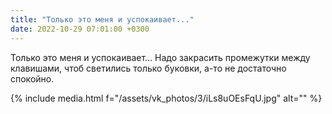 ```yaml
---
title: "Только это меня и успокаивает..."
date: 2022-10-29 07:01:00 +0300
---
```


Только это меня и успокаивает...
Надо закрасить промежутки между клавишами, чтоб светились только буковки, а-то не достаточно спокойно.

{% include media.html f="/assets/vk_photos/3/iLs8uOEsFqU.jpg" alt="" %}
